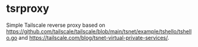 # tsrproxy
Simple Tailscale reverse proxy based on https://github.com/tailscale/tailscale/blob/main/tsnet/example/tshello/tshello.go and https://tailscale.com/blog/tsnet-virtual-private-services/.

